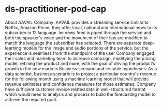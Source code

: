 # ds-practitioner-pod-cap
About AAVAIL Company:     AAVAIL provides a streaming service similar to Netflix, Amazon Prime, they offer local, national and international news to its subscriber in 12 language. he news feed is piped through the service and both the speaker's voice and the movement of their lips are modified to match the language the subscriber has selected. There are separate deep-learning models for the image and audio portions of the service, but the experience is seamless from the standpoint of the user     Company engaged their sales and marketing team to increase campaign, modifying the pricing model, refining the product and more, with the goal of driving the product’s growth in the new markets Business scenario and testable hypotheses:     As a data scientist, business scenario is to project a particular country's revenue for the following month using a machine learning model that will provide revenue estimates and confidence measures for those estimates.     Company have sufficient customer invoice related data in well-structured format, which would need to analysis and process to build the forecasting model to achieve the required goal.
